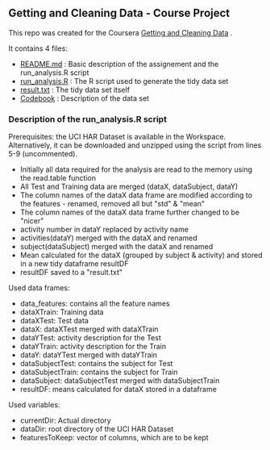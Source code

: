 ## Getting and Cleaning Data - Course Project

This repo was created for the Coursera [Getting and Cleaning Data](https://www.coursera.org/course/getdata) .

It contains 4 files:
  - [README.md](https://github.com/markcom/getdata-031/blob/master/README.md) : Basic description of the assignement and the run_analysis.R script
  - [run_analysis.R](https://github.com/markcom/getdata-031/blob/master/run_analysis.R) : The R script used to generate the tidy data set
  - [result.txt](https://github.com/markcom/getdata-031/blob/master/result.txt) : The tidy data set itself
  - [Codebook](https://github.com/markcom/getdata-031/blob/master/CodeBook) : Description of the data set


### Description of the run_analysis.R script

Prerequisites: the UCI HAR Dataset is available in the Workspace. Alternatively, it can be downloaded and unzipped using the script from lines 5-9 (uncommented).

  - Initially all data required for the analysis are read to the memory using the read.table function
  - All Test and Training data are merged (dataX, dataSubject, dataY)
  - The column names of the dataX data frame are modified according to the features - renamed, removed all but "std" & "mean"
  - The column names of the dataX data frame further changed to be "nicer"
  - activity number in dataY replaced by activity name
  - activities(dataY) merged with the dataX and renamed
  - subject(dataSubject) merged with the dataX and renamed
  - Mean calculated for the dataX (grouped by subject & activity) and stored in a new tidy dataframe resultDF
  - resultDF saved to a "result.txt"

Used data frames:
  - data_features: contains all the feature names
  - dataXTrain: Training data
  - dataXTest: Test data
  - dataX: dataXTest merged with dataXTrain
  - dataYTest: activity description for the Test
  - dataYTrain: activity description for the Train
  - dataY: dataYTest merged with dataYTrain
  - dataSubjectTest: contains the subject for Test
  - dataSubjectTrain: contains the subject for Train
  - dataSubject: dataSubjectTest merged with dataSubjectTrain
  - resultDF: means calculated for dataX stored in a dataframe

Used variables:
  - currentDir: Actual directory
  - dataDir: root directory of the UCI HAR Dataset
  - featuresToKeep: vector of columns, which are to be kept
  
